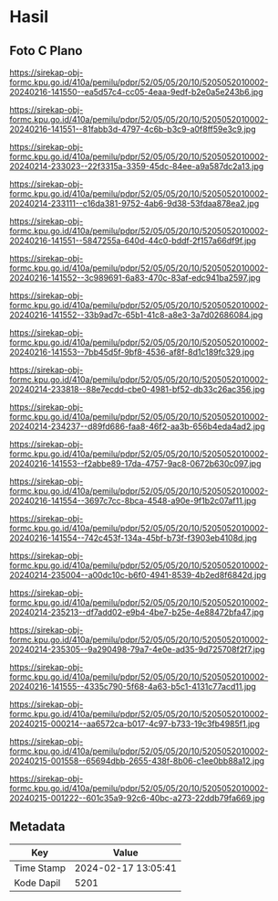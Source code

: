 # Hasil

## Foto C Plano

https://sirekap-obj-formc.kpu.go.id/410a/pemilu/pdpr/52/05/05/20/10/5205052010002-20240216-141550--ea5d57c4-cc05-4eaa-9edf-b2e0a5e243b6.jpg

https://sirekap-obj-formc.kpu.go.id/410a/pemilu/pdpr/52/05/05/20/10/5205052010002-20240216-141551--81fabb3d-4797-4c6b-b3c9-a0f8ff59e3c9.jpg

https://sirekap-obj-formc.kpu.go.id/410a/pemilu/pdpr/52/05/05/20/10/5205052010002-20240214-233023--22f3315a-3359-45dc-84ee-a9a587dc2a13.jpg

https://sirekap-obj-formc.kpu.go.id/410a/pemilu/pdpr/52/05/05/20/10/5205052010002-20240214-233111--c16da381-9752-4ab6-9d38-53fdaa878ea2.jpg

https://sirekap-obj-formc.kpu.go.id/410a/pemilu/pdpr/52/05/05/20/10/5205052010002-20240216-141551--5847255a-640d-44c0-bddf-2f157a66df9f.jpg

https://sirekap-obj-formc.kpu.go.id/410a/pemilu/pdpr/52/05/05/20/10/5205052010002-20240216-141552--3c989691-6a83-470c-83af-edc941ba2597.jpg

https://sirekap-obj-formc.kpu.go.id/410a/pemilu/pdpr/52/05/05/20/10/5205052010002-20240216-141552--33b9ad7c-65b1-41c8-a8e3-3a7d02686084.jpg

https://sirekap-obj-formc.kpu.go.id/410a/pemilu/pdpr/52/05/05/20/10/5205052010002-20240216-141553--7bb45d5f-9bf8-4536-af8f-8d1c189fc329.jpg

https://sirekap-obj-formc.kpu.go.id/410a/pemilu/pdpr/52/05/05/20/10/5205052010002-20240214-233818--88e7ecdd-cbe0-4981-bf52-db33c26ac356.jpg

https://sirekap-obj-formc.kpu.go.id/410a/pemilu/pdpr/52/05/05/20/10/5205052010002-20240214-234237--d89fd686-faa8-46f2-aa3b-656b4eda4ad2.jpg

https://sirekap-obj-formc.kpu.go.id/410a/pemilu/pdpr/52/05/05/20/10/5205052010002-20240216-141553--f2abbe89-17da-4757-9ac8-0672b630c097.jpg

https://sirekap-obj-formc.kpu.go.id/410a/pemilu/pdpr/52/05/05/20/10/5205052010002-20240216-141554--3697c7cc-8bca-4548-a90e-9f1b2c07af11.jpg

https://sirekap-obj-formc.kpu.go.id/410a/pemilu/pdpr/52/05/05/20/10/5205052010002-20240216-141554--742c453f-134a-45bf-b73f-f3903eb4108d.jpg

https://sirekap-obj-formc.kpu.go.id/410a/pemilu/pdpr/52/05/05/20/10/5205052010002-20240214-235004--a00dc10c-b6f0-4941-8539-4b2ed8f6842d.jpg

https://sirekap-obj-formc.kpu.go.id/410a/pemilu/pdpr/52/05/05/20/10/5205052010002-20240214-235213--df7add02-e9b4-4be7-b25e-4e88472bfa47.jpg

https://sirekap-obj-formc.kpu.go.id/410a/pemilu/pdpr/52/05/05/20/10/5205052010002-20240214-235305--9a290498-79a7-4e0e-ad35-9d725708f2f7.jpg

https://sirekap-obj-formc.kpu.go.id/410a/pemilu/pdpr/52/05/05/20/10/5205052010002-20240216-141555--4335c790-5f68-4a63-b5c1-4131c77acd11.jpg

https://sirekap-obj-formc.kpu.go.id/410a/pemilu/pdpr/52/05/05/20/10/5205052010002-20240215-000214--aa6572ca-b017-4c97-b733-19c3fb4985f1.jpg

https://sirekap-obj-formc.kpu.go.id/410a/pemilu/pdpr/52/05/05/20/10/5205052010002-20240215-001558--65694dbb-2655-438f-8b06-c1ee0bb88a12.jpg

https://sirekap-obj-formc.kpu.go.id/410a/pemilu/pdpr/52/05/05/20/10/5205052010002-20240215-001222--601c35a9-92c6-40bc-a273-22ddb79fa669.jpg


## Metadata

| Key        | Value               |
| ---------- | ------------------- |
| Time Stamp | 2024-02-17 13:05:41 |
| Kode Dapil | 5201                |



